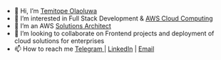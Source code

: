 - 👋 Hi, I’m <a href = https://github.com/topinsn target='blank'>Temitope Olaoluwa</a> 
- 👀 I’m interested in Full Stack Development & <a href="https://www.credly.com/badges/ad8c69bc-afd7-477f-8dbf-7cff0061bc90/public_url">AWS Cloud Computing</a>
- 🌱 I’m an AWS <a href="https://www.credly.com/badges/c6418a99-5af4-48df-aded-3850f3520086/public_url">Solutions Architect</a>
- 💞️ I’m looking to collaborate on Frontend projects and deployment of cloud solutions for enterprises
- 📫 How to reach me <a href="https://t.me/topinsn">Telegram </a> | <a href="https://www.linkedin.com/in/topeoyelami">LinkedIn</a> | <a href="mailto:olaoluwa54@gmail.com?Subject=I'm sending you a mail from Github">Email</a>


<!---
topinsn/topinsn is a ✨ special ✨ repository because its `README.md` (this file) appears on your GitHub profile.
You can click the Preview link to take a look at your changes.
--->
